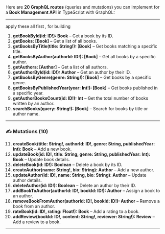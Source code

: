 Here are **20 GraphQL routes** (queries and mutations) you can implement for a **Book Management API** in TypeScript with GraphQL:

---

apply these all first , for building

1. **getBookById(id: ID!): Book** – Get a book by its ID.  
2. **getBooks: [Book]** – Get a list of all books.  
3. **getBooksByTitle(title: String!): [Book]** – Get books matching a specific title.  
4. **getBooksByAuthor(authorId: ID!): [Book]** – Get all books by a specific author.  
5. **getAuthors: [Author]** – Get a list of all authors.  
6. **getAuthorById(id: ID!): Author** – Get an author by their ID.  
7. **getBooksByGenre(genre: String!): [Book]** – Get books by a specific genre.  
8. **getBooksByPublishedYear(year: Int!): [Book]** – Get books published in a specific year.  
9. **getAuthorBooksCount(id: ID!): Int** – Get the total number of books written by an author.  
10. **searchBooks(query: String!): [Book]** – Search for books by title or author name.  

---

### **✍️ Mutations (10)**
11. **createBook(title: String!, authorId: ID!, genre: String, publishedYear: Int): Book** – Add a new book.  
12. **updateBook(id: ID!, title: String, genre: String, publishedYear: Int): Book** – Update book details.  
13. **deleteBook(id: ID!): Boolean** – Delete a book by its ID.  
14. **createAuthor(name: String!, bio: String): Author** – Add a new author.  
15. **updateAuthor(id: ID!, name: String, bio: String): Author** – Update author details.  
16. **deleteAuthor(id: ID!): Boolean** – Delete an author by their ID.  
17. **addBookToAuthor(authorId: ID!, bookId: ID!): Author** – Assign a book to an author.  
18. **removeBookFromAuthor(authorId: ID!, bookId: ID!): Author** – Remove a book from an author.  
19. **rateBook(id: ID!, rating: Float!): Book** – Add a rating to a book.  
20. **addReview(bookId: ID!, content: String!, reviewer: String!): Review** – Add a review to a book.  

---
